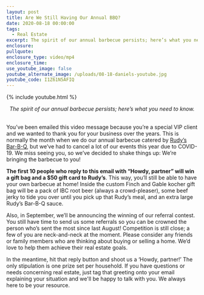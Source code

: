 ```yaml
---
layout: post
title: Are We Still Having Our Annual BBQ?
date: 2020-08-18 00:00:00
tags:
  - Real Estate
excerpt: The spirit of our annual barbecue persists; here’s what you need to know.
enclosure:
pullquote:
enclosure_type: video/mp4
enclosure_time:
use_youtube_image: false
youtube_alternate_image: /uploads/08-18-daniels-youtube.jpg
youtube_code: I1Z61N5AFIQ
---
```


{% include youtube.html %}

<center><em>The spirit of our annual barbecue persists; here&rsquo;s what you need to know.</em></center>

<br>You’ve been emailed this video message because you’re a special VIP client and we wanted to thank you for your business over the years. This is normally the month when we do our annual barbecue catered by <u><a target="_blank" rel="noopener" href="https://rudysbbq.com/location/detail/colorado-springs-co">Rudy&rsquo;s Bar-B-Q</a></u>, but we’ve had to cancel a lot of our events this year due to COVID-19. We miss seeing you, so we’ve decided to shake things up: We’re bringing the barbecue to you\!

**The first 10 people who reply to this email with “Howdy, partner” will win a gift bag and a $50 gift card to Rudy’s**. This way, you’ll still be able to have your own barbecue at home\! Inside the custom Finch and Gable kocher gift bag will be a pack of IBC root beer (always a crowd-pleaser), some beef jerky to tide you over until you pick up that Rudy’s meal, and an extra large Rudy’s Bar-B-Q sauce.

Also, in September, we’ll be announcing the winning of our referral contest. You still have time to send us some referrals so you can be crowned the person who’s sent the most since last August\! Competition is still close; a few of you are neck-and-neck at the moment. Please consider any friends or family members who are thinking about buying or selling a home. We’d love to help them achieve their real estate goals.

In the meantime, hit that reply button and shoot us a ‘Howdy, partner\!’ The only stipulation is one prize set per household. If you have questions or needs concerning real estate, just tag that greeting onto your email explaining your situation and we'll be happy to talk with you. We always here to be your resource.